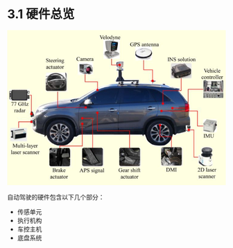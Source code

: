 # 3.1 硬件总览

![1556316261351_3](assets/1556316261351_3.png)

自动驾驶的硬件包含以下几个部分：

- 传感单元
- 执行机构
- 车控主机
- 底盘系统
